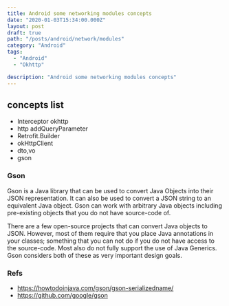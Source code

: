 ```yaml
---
title: Android some networking modules concepts
date: "2020-01-03T15:34:00.000Z"
layout: post
draft: true
path: "/posts/android/network/modules"
category: "Android"
tags:
  - "Android"
  - "Okhttp"

description: "Android some networking modules concepts"
---
```


## concepts list
- Interceptor okhttp
- http addQueryParameter
- Retrofit.Builder
- okHttpClient
- dto,vo
- gson



### Gson

Gson is a Java library that can be used to convert Java Objects into their JSON representation. It can also be used to convert a JSON string to an equivalent Java object. Gson can work with arbitrary Java objects including pre-existing objects that you do not have source-code of.

There are a few open-source projects that can convert Java objects to JSON. However, most of them require that you place Java annotations in your classes; something that you can not do if you do not have access to the source-code. Most also do not fully support the use of Java Generics. Gson considers both of these as very important design goals.



### Refs

- https://howtodoinjava.com/gson/gson-serializedname/
- https://github.com/google/gson